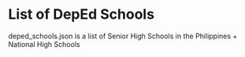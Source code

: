 # List of DepEd Schools
deped_schools.json is a list of Senior High Schools in the Philippines + National High Schools

